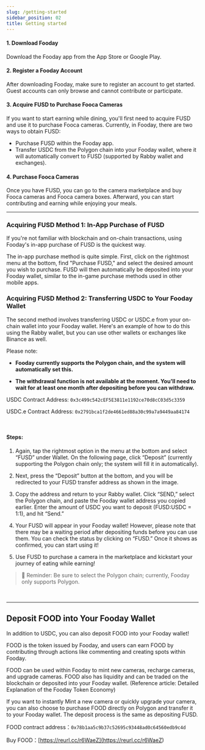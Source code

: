 ```yaml
---
slug: /getting-started
sidebar_position: 02
title: Getting started
---
```

#### 1. Download Fooday
Download the Fooday app from the App Store or Google Play.

#### 2. Register a Fooday Account
After downloading Fooday, make sure to register an account to get started. Guest accounts can only browse and cannot contribute or participate.

#### 3. Acquire FUSD to Purchase Fooca Cameras
If you want to start earning while dining, you'll first need to acquire FUSD and use it to purchase Fooca cameras. Currently, in Fooday, there are two ways to obtain FUSD:

* Purchase FUSD within the Fooday app.
* Transfer USDC from the Polygon chain into your Fooday wallet, where it will automatically convert to FUSD (supported by Rabby wallet and exchanges).

#### 4. Purchase Fooca Cameras
Once you have FUSD, you can go to the camera marketplace and buy Fooca cameras and Fooca camera boxes. Afterward, you can start contributing and earning while enjoying your meals.

***

### Acquiring FUSD Method 1: In-App Purchase of FUSD
If you're not familiar with blockchain and on-chain transactions, using Fooday's in-app purchase of FUSD is the quickest way. 

The in-app purchase method is quite simple. First, click on the rightmost menu at the bottom, find "Purchase FUSD," and select the desired amount you wish to purchase. FUSD will then automatically be deposited into your Fooday wallet, similar to the in-game purchase methods used in other mobile apps.

### Acquiring FUSD Method 2: Transferring USDC to Your Fooday Wallet
The second method involves transferring USDC or USDC.e from your on-chain wallet into your Fooday wallet. Here's an example of how to do this using the Rabby wallet, but you can use other wallets or exchanges like Binance as well.

Please note:

* **Fooday currently supports the Polygon chain, and the system will automatically set this.**  

* **The withdrawal function is not available at the moment. You'll need to wait for at least one month after depositing before you can withdraw.**  

USDC Contract Address: `0x3c499c542cEF5E3811e1192ce70d8cC03d5c3359`

USDC.e Contract Address: `0x2791bca1f2de4661ed88a30c99a7a9449aa84174`

<br/>

#### Steps:
1. Again, tap the rightmost option in the menu at the bottom and select “FUSD” under Wallet. On the following page, click “Deposit” (currently supporting the Polygon chain only; the system will fill it in automatically).

2. Next, press the “Deposit” button at the bottom, and you will be redirected to your FUSD transfer address as shown in the image.

3. Copy the address and return to your Rabby wallet. Click “SEND,” select the Polygon chain, and paste the Fooday wallet address you copied earlier. Enter the amount of USDC you want to deposit (FUSD:USDC = 1:1), and hit “Send.”

4. Your FUSD will appear in your Fooday wallet! However, please note that there may be a waiting period after depositing funds before you can use them. You can check the status by clicking on “FUSD.” Once it shows as confirmed, you can start using it!

5. Use FUSD to purchase a camera in the marketplace and kickstart your journey of eating while earning!

>📣 Reminder: Be sure to select the Polygon chain; currently, Fooday only supports Polygon.

<br/>

***


## Deposit FOOD into Your Fooday Wallet
In addition to USDC, you can also deposit FOOD into your Fooday wallet!

FOOD is the token issued by Fooday, and users can earn FOOD by contributing through actions like commenting and creating spots within Fooday.

FOOD can be used within Fooday to mint new cameras, recharge cameras, and upgrade cameras. FOOD also has liquidity and can be traded on the blockchain or deposited into your Fooday wallet. (Reference article: Detailed Explanation of the Fooday Token Economy)

If you want to instantly Mint a new camera or quickly upgrade your camera, you can also choose to purchase FOOD directly on Polygon and transfer it to your Fooday wallet. The deposit process is the same as depositing FUSD.

FOOD contract address：`0x78b1aa5c9b37c52695c93448ad0c64560edb9c4d`

Buy FOOD：[https://reurl.cc/r6WaeZ](<https://reurl.cc/r6WaeZ>)
